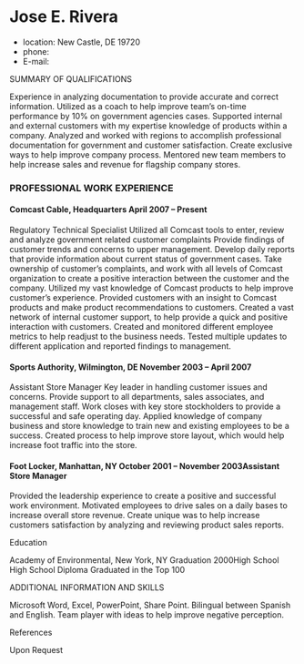 # Jose E. Rivera
* location: New Castle, DE 19720
* phone:
* E-mail:


SUMMARY OF QUALIFICATIONS

Experience in analyzing documentation to provide accurate and correct information.
Utilized as a coach to help improve team’s on-time performance by 10% on government agencies cases.
Supported internal and external customers with my expertise knowledge of products within a company.
Analyzed and worked with regions to accomplish professional documentation for government and customer satisfaction.
Create exclusive ways to help improve company process.
Mentored new team members to help increase sales and revenue for flagship company stores.


### PROFESSIONAL WORK EXPERIENCE

#### Comcast Cable, Headquarters                                                                      April 2007 – Present
Regulatory Technical Specialist
Utilized all Comcast tools to enter, review and analyze government related customer complaints 
Provide findings of customer trends and concerns to upper management.
Develop daily reports that provide information about current status of government cases.
Take ownership of customer’s complaints, and work with all levels of Comcast organization to create a positive interaction between the customer and the company.
Utilized my vast knowledge of Comcast products to help improve customer’s experience.
Provided customers with an insight to Comcast products and make product recommendations to customers.
Created a vast network of internal customer support, to help provide a quick and positive interaction with customers.
Created and monitored different employee metrics to help readjust to the business needs.
Tested multiple updates to different application and reported findings to management. 


#### Sports Authority, Wilmington, DE                                                              November 2003 – April 2007
Assistant Store Manager
Key leader in handling customer issues and concerns.
Provide support to all departments, sales associates, and management staff.
Work closes with key store stockholders to provide a successful and safe operating day.
Applied knowledge of company business and store knowledge to train new and existing employees to be a success.
Created process to help improve store layout, which would help increase foot traffic into the store.

#### Foot Locker, Manhattan, NY                                                                        October 2001 – November 2003Assistant Store Manager  
Provided the leadership experience to create a positive and successful work environment.
Motivated employees to drive sales on a daily bases to increase overall store revenue.
Create unique was to help increase customers satisfaction by analyzing and reviewing product sales reports.


Education

Academy of Environmental, New York, NY                                                                                Graduation 2000High School
High School Diploma
Graduated in the Top 100

ADDITIONAL INFORMATION AND SKILLS

Microsoft Word, Excel, PowerPoint, Share Point.
Bilingual between Spanish and English.
Team player with ideas to help improve negative perception.

 References

Upon Request